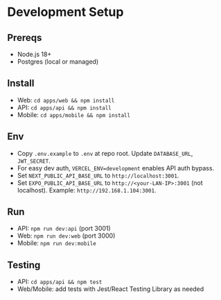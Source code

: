 # Development Setup

## Prereqs
- Node.js 18+
- Postgres (local or managed)

## Install
- Web: `cd apps/web && npm install`
- API: `cd apps/api && npm install`
- Mobile: `cd apps/mobile && npm install`

## Env
- Copy `.env.example` to `.env` at repo root. Update `DATABASE_URL`, `JWT_SECRET`.
- For easy dev auth, `VERCEL_ENV=development` enables API auth bypass.
- Set `NEXT_PUBLIC_API_BASE_URL` to `http://localhost:3001`.
- Set `EXPO_PUBLIC_API_BASE_URL` to `http://<your-LAN-IP>:3001` (not localhost). Example: `http://192.168.1.104:3001`.

## Run
- API: `npm run dev:api` (port 3001)
- Web: `npm run dev:web` (port 3000)
- Mobile: `npm run dev:mobile`

## Testing
- API: `cd apps/api && npm test`
- Web/Mobile: add tests with Jest/React Testing Library as needed


